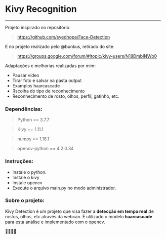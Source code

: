 # Kivy Recognition
--------------

Projeto inspirado no repositório:
> https://github.com/syedhope/Face-Detection

E no projeto realizado pelo @bunkus, retirado do site:
> https://groups.google.com/forum/#!topic/kivy-users/N18DmblNWb0

Adaptações e melhorias realizadas por mim:
- Pausar vídeo
- Tirar foto e salvar na pasta output
- Examplos haarcascade
- Rscolha do tipo de reconhecimento
- Reconhecimento de rosto, olhos, perfil, gatinho, etc.

### Dependências:

> Python == 3.7.7

> Kivy == 1.11.1

> numpy == 1.18.1

> opencv-python == 4.2.0.34

### Instruções:

- Instale o python.
- Instale o kivy
- Instale opencv
- Execute o arquivo main.py no modo administrador.

### Sobre o projeto:
Kivy Detection é um projeto que visa fazer a **detecção em tempo real** de rostos, olhos, etc através da webcan. É utilizado o modelo **haarcascade** para esta análise e implementado com o opencv.

🚀💪🚀💪
